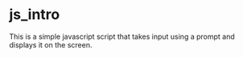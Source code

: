 # js_intro

This is a simple javascript script that takes input using a prompt and displays it on the screen.
